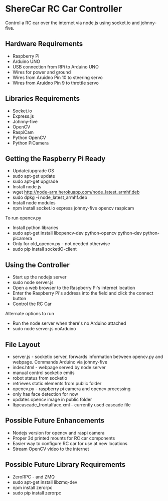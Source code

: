 ShereCar RC Car Controller
====================

Control a RC car over the internet via node.js using socket.io and johnny-five.

Hardware Requirements
----------------------
* Raspberry Pi
* Arduino UNO
* USB connection from RPi to Arduino UNO
* Wires for power and ground
* Wires from Aruidno Pin 10 to steering servo
* Wires from Aruidno Pin 9 to throttle servo

Libraries Requirements
---------------------
* Socket.io
* Express.js
* Johnny-five
* OpenCV
* RaspiCam
* Python OpenCV
* Python PiCamera

Getting the Raspberry Pi Ready
------------------------------
* Update/upgrade OS
 * sudo apt-get update
 * sudo apt-get upgrade
* Install node.js
 * wget http://node-arm.herokuapp.com/node_latest_armhf.deb
 * sudo dpkg -i node_latest_armhf.deb
* Install node modules
 * npm install socket.io express johnny-five opencv raspicam

To run opencv.py
* Install python libraries
 * sudo apt-get install libopencv-dev python-opencv python-dev python-picamera
* Only for old_opencv.py - not needed otherwise
 * sudo pip install socketIO-client

Using the Controller
-------------------
* Start up the nodejs server
 * sudo node server.js
* Open a web browser to the Raspberry Pi's internet location
* Enter the Raspberry Pi's address into the field and click the connect button
* Control the RC Car

Alternate options to run
* Run the node server when there's no Arduino attached
 * sudo node server.js noArduino
 
File Layout
-----------
* server.js - socketio server, forwards information between opencv.py and webpage. Commands Arduino via johnny-five
* index.html - webpage served by node server
 * manual control socketio emits
 * robot status from socketio
 * retrieves static elements from public folder
* opencv.py - raspberry pi camera and opencv processing
 * only has face detection for now
 * updates opencv image in public folder
* lbpcascade_frontalface.xml - currently used cascade file

Possible Future Enhancements
-----------------------------
* Nodejs version for opencv and raspi camera
* Proper 3d printed mounts for RC car components
* Easier way to configure RC car for use at new locations
* Stream OpenCV video to the internet

Possible Future Library Requirements
-----------------------------------
* ZeroRPC - and ZMQ
 * sudo apt-get install libzmq-dev
 * npm install zerorpc
 * sudo pip install zerorpc
 
